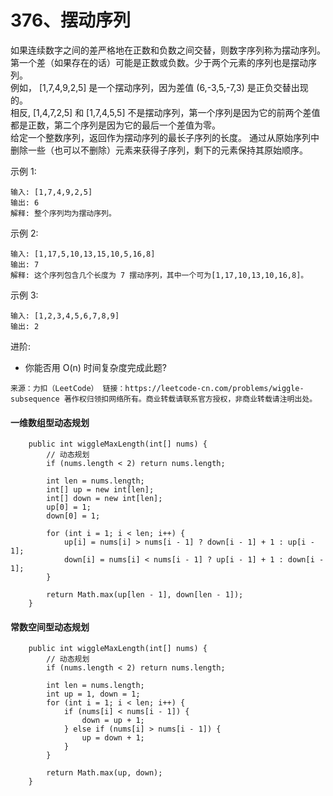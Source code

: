 376、摆动序列
===

如果连续数字之间的差严格地在正数和负数之间交替，则数字序列称为摆动序列。第一个差（如果存在的话）可能是正数或负数。少于两个元素的序列也是摆动序列。<br>
例如， [1,7,4,9,2,5] 是一个摆动序列，因为差值 (6,-3,5,-7,3) 是正负交替出现的。<br>
相反, [1,4,7,2,5] 和 [1,7,4,5,5] 不是摆动序列，第一个序列是因为它的前两个差值都是正数，第二个序列是因为它的最后一个差值为零。<br>
给定一个整数序列，返回作为摆动序列的最长子序列的长度。 通过从原始序列中删除一些（也可以不删除）元素来获得子序列，剩下的元素保持其原始顺序。<br>

示例 1:<br>
```
输入: [1,7,4,9,2,5]
输出: 6 
解释: 整个序列均为摆动序列。
```
示例 2:<br>
```
输入: [1,17,5,10,13,15,10,5,16,8]
输出: 7
解释: 这个序列包含几个长度为 7 摆动序列，其中一个可为[1,17,10,13,10,16,8]。
```
示例 3:<br>
```
输入: [1,2,3,4,5,6,7,8,9]
输出: 2
```
进阶:<br>
* 你能否用 O(n) 时间复杂度完成此题?

``
来源：力扣（LeetCode）
链接：https://leetcode-cn.com/problems/wiggle-subsequence
著作权归领扣网络所有。商业转载请联系官方授权，非商业转载请注明出处。
``

#### 一维数组型动态规划
```
    public int wiggleMaxLength(int[] nums) {
        // 动态规划
        if (nums.length < 2) return nums.length; 

        int len = nums.length;
        int[] up = new int[len];
        int[] down = new int[len];
        up[0] = 1;
        down[0] = 1;

        for (int i = 1; i < len; i++) {
            up[i] = nums[i] > nums[i - 1] ? down[i - 1] + 1 : up[i - 1];
            down[i] = nums[i] < nums[i - 1] ? up[i - 1] + 1 : down[i - 1];
        }

        return Math.max(up[len - 1], down[len - 1]);
    }
```

#### 常数空间型动态规划
```
    public int wiggleMaxLength(int[] nums) {
        // 动态规划
        if (nums.length < 2) return nums.length; 

        int len = nums.length;
        int up = 1, down = 1;
        for (int i = 1; i < len; i++) {
            if (nums[i] < nums[i - 1]) {
                down = up + 1;
            } else if (nums[i] > nums[i - 1]) {
                up = down + 1;
            }
        }

        return Math.max(up, down);
    }
```
